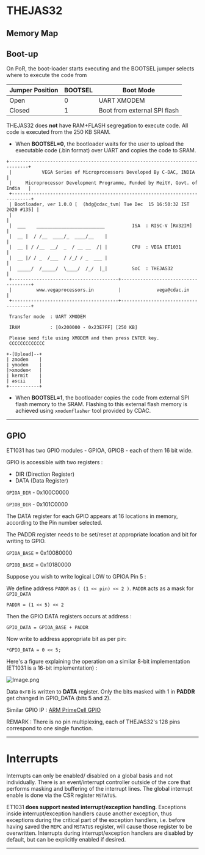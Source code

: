 # THEJAS32


## Memory Map





## Boot-up

On PoR, the boot-loader starts executing and the BOOTSEL jumper selects where to execute the code from

| Jumper Position | BOOTSEL | Boot Mode                     |
| --------------- | ------- | ----------------------------- |
| Open            | 0       | UART XMODEM                   |
| Closed          | 1       | Boot from external SPI flash  |

THEJAS32 does **not** have RAM+FLASH segregation to execute code. All code is executed from the 250 KB SRAM.

- When **BOOTSEL=0**, the bootloader waits for the user to upload the executable code (.bin format) over UART and copies the code to SRAM. 

```
+-----------------------------------------------------------------------------+
 |           VEGA Series of Microprocessors Developed By C-DAC, INDIA          |
 |     Microprocessor Development Programme, Funded by MeitY, Govt. of India   |
 +-----------------------------------------------------------------------------+
 | Bootloader, ver 1.0.0 [  (hdg@cdac_tvm) Tue Dec  15 16:50:32 IST 2020 #135] |
 |                                                                             |
 |  ___    _________________________          ISA  : RISC-V [RV32IM]           |
 |  __ |  / /__  ____/_  ____/__    |                                          |
 |  __ | / /__  __/  _  / __ __  /| |         CPU  : VEGA ET1031               |
 |  __ |/ / _  /___  / /_/ / _  ___ |                                          |
 |  _____/  /_____/  \____/  /_/  |_|         SoC  : THEJAS32                  |
 +---------------------------------------+-------------------------------------+
 |         www.vegaprocessors.in         |             vega@cdac.in            |
 +---------------------------------------+-------------------------------------+

 Transfer mode  : UART XMODEM
 
 IRAM           : [0x200000 - 0x23E7FF] [250 KB]
 
 Please send file using XMODEM and then press ENTER key.
 CCCCCCCCCCCCC

+-[Upload]--+
| zmodem    |
| ymodem    |
|>xmodem<   |
| kermit    |
| ascii     |
+-----------+

```

- When **BOOTSEL=1**, the bootloader copies the code from external SPI flash memory to the SRAM. Flashing to this external flash memory is achieved using `xmodemflasher` tool provided by CDAC.

---

## GPIO

ET1031 has two GPIO modules - GPIOA, GPIOB - each of them 16 bit wide.

GPIO is accessible with two registers :

- DIR (Direction Register)
- DATA (Data Register)

`GPIOA_DIR` - 0x100C0000

`GPIOB_DIR` - 0x101C0000

The DATA register for each GPIO appears at 16 locations in memory, according to the Pin number selected.

The PADDR register needs to be set/reset at appropriate location and bit for writing to GPIO.

`GPIOA_BASE` = 0x10080000

`GPIOB_BASE` = 0x10180000

Suppose you wish to write logical LOW to GPIOA Pin 5 :

We define address `PADDR` as `( (1 << pin) << 2 )`. `PADDR` acts as a mask for `GPIO_DATA`

`PADDR = (1 << 5) << 2`

Then the GPIO DATA registers occurs at address :

`GPIO_DATA = GPIOA_BASE + PADDR`

Now write to address appropriate bit as per pin:

`*GPIO_DATA = 0 << 5;`

Here's a figure explaining the operation on a similar 8-bit implementation (ET1031 is a 16-bit implementation) :

![Image.png](https://res.craft.do/user/full/3372ef50-799d-12ab-837f-d73801b8cbf5/doc/061B987D-3FA8-42F2-BFA2-2ECEB04F74BE/3209E924-C79F-48BE-B26B-9E9BD74227A7_2/hH8PsSCTw7rwsinyryjaLHft2fTTxshhD2ATXJSxLyIz/Image.png)

Data `0xFB` is written to **DATA** register. Only the bits masked with 1 in **PADDR** get changed in GPIO_DATA (bits 5 and 2).


Similar GPIO IP : [ARM PrimeCell GPIO](https://developer.arm.com/documentation/ddi0142/b/functional-overview/arm-primecell-general-purpose-input-output--pl060--overview?lang=en)

REMARK : There is no pin multiplexing, each of THEJAS32's 128 pins correspond to one single function.

---

# Interrupts

Interrupts can only be enabled/ disabled on a global basis and not individually. There is an event/interrupt controller outside of the core that performs masking and buffering of the interrupt lines. The global interrupt enable is done via the CSR register `MSTATUS`.

ET1031 **does support nested interrupt/exception handling**. Exceptions inside interrupt/exception handlers cause another exception, thus exceptions during the critical part of the exception handlers, i.e. before having saved the `MEPC` and `MSTATUS` register, will cause those register to be overwritten. Interrupts during interrupt/exception handlers are disabled by default, but can be explicitly enabled if desired.

---

